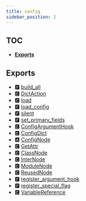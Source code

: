 ```yaml
---
title: config
sidebar_position: 2
---
```


## TOC

- **[Exports](#exports)**

## Exports

- 🅵 [build\_all](config-#🅵-build_all)
- 🅲 [DictAction](action#🅲-dictaction)
- 🅵 [load](config-#🅵-load)
- 🅵 [load\_config](config-#🅵-load_config)
- 🅵 [silent](models#🅵-silent)
- 🅵 [set\_primary\_fields](parse#🅵-set_primary_fields)
- 🅲 [ConfigArgumentHook](models#🅲-configargumenthook)
- 🅲 [ConfigDict](parse#🅲-configdict)
- 🅰 [ConfigNode](models#🅰-confignode)
- 🅲 [GetAttr](models#🅲-getattr)
- 🅲 [ClassNode](models#🅲-classnode)
- 🅲 [InterNode](models#🅲-internode)
- 🅲 [ModuleNode](models#🅲-modulenode)
- 🅲 [ReusedNode](models#🅲-reusednode)
- 🅵 [register\_argument\_hook](models#🅵-register_argument_hook)
- 🅵 [register\_special\_flag](models#🅵-register_special_flag)
- 🅲 [VariableReference](models#🅲-variablereference)
